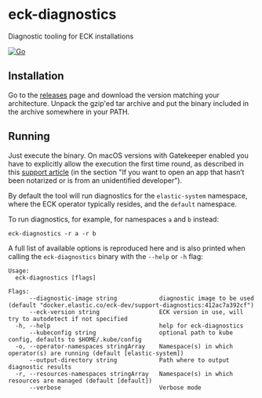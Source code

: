 # eck-diagnostics
Diagnostic tooling for ECK installations

[![Go](https://github.com/elastic/eck-diagnostics/actions/workflows/go.yml/badge.svg?branch=main)](https://github.com/elastic/eck-diagnostics/actions/workflows/go.yml)

## Installation

Go to the [releases](https://github.com/elastic/eck-diagnostics/releases) page and download the version matching your architecture. Unpack the gzip'ed tar archive and put the binary included in the archive somewhere in your PATH.


## Running

Just execute the binary. On macOS versions with Gatekeeper enabled you have to explicitly allow the execution the first time round, as described in this [support article](https://support.apple.com/en-us/HT202491) (in the section "If you want to open an app that hasn’t been notarized or is from an unidentified developer"). 

By default the tool will run diagnostics for the `elastic-system` namespace, where the ECK operator typically resides, and the `default` namespace.

To run diagnostics, for example, for namespaces `a` and `b` instead:
```shell
eck-diagnostics -r a -r b
```

A full list of available options is reproduced here and is also printed when calling the `eck-diagnostics` binary with the `--help` or `-h` flag:

```
Usage:
  eck-diagnostics [flags]

Flags:
      --diagnostic-image string            diagnostic image to be used (default "docker.elastic.co/eck-dev/support-diagnostics:412ac7a392cf")
      --eck-version string                 ECK version in use, will try to autodetect if not specified
  -h, --help                               help for eck-diagnostics
      --kubeconfig string                  optional path to kube config, defaults to $HOME/.kube/config
  -o, --operator-namespaces stringArray    Namespace(s) in which operator(s) are running (default [elastic-system])
      --output-directory string            Path where to output diagnostic results
  -r, --resources-namespaces stringArray   Namespace(s) in which resources are managed (default [default])
      --verbose                            Verbose mode

```
